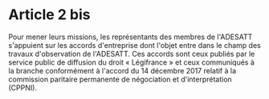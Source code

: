 # Article 2 bis

Pour mener leurs missions, les représentants des membres de l'ADESATT s'appuient sur les accords d'entreprise dont l'objet entre dans le champ des travaux d'observation de l'ADESATT. Ces accords sont ceux publiés par le service public de diffusion du droit « Légifrance » et ceux communiqués à la branche conformément à l'accord du 14 décembre 2017 relatif à la commission paritaire permanente de négociation et d'interprétation (CPPNI).


